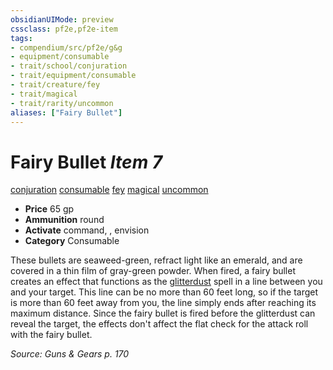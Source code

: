 ```yaml
---
obsidianUIMode: preview
cssclass: pf2e,pf2e-item
tags:
- compendium/src/pf2e/g&g
- equipment/consumable
- trait/school/conjuration
- trait/equipment/consumable
- trait/creature/fey
- trait/magical
- trait/rarity/uncommon
aliases: ["Fairy Bullet"]
---
```

# Fairy Bullet *Item 7*  
[conjuration](conjuration.md)  [consumable](consumable.md)  [fey](fey.md)  [magical](magical.md)  [uncommon](uncommon.md)  

- **Price** 65 gp
- **Ammunition** round
- **Activate** command, , envision
- **Category** Consumable

These bullets are seaweed-green, refract light like an emerald, and are covered in a thin film of gray-green powder. When fired, a fairy bullet creates an effect that functions as the [glitterdust](../../spells/glitterdust.md) spell in a line between you and your target. This line can be no more than 60 feet long, so if the target is more than 60 feet away from you, the line simply ends after reaching its maximum distance. Since the fairy bullet is fired before the glitterdust can reveal the target, the effects don't affect the flat check for the attack roll with the fairy bullet.

*Source: Guns & Gears p. 170*